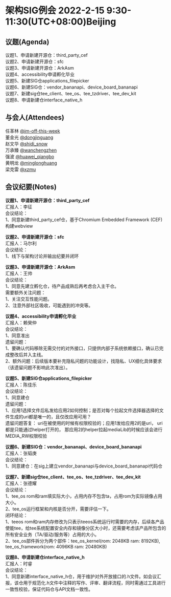 # 架构SIG例会 2022-2-15 9:30-11:30(UTC+08:00)Beijing

## 议题(Agenda)

议题1、申请新建开源仓：third_party_cef  
议题2、申请新建开源仓：sfc  
议题3、申请新建开源仓：ArkAsm  
议题4、accessibility申请孵化毕业  
议题5、新建SIG仓applications_filepicker  
议题6、新建SIG仓：vendor_bananapi、device_board_bananapi  
议题7、新建sig仓tee_client、tee_os、tee_tzdriver、tee_dev_kit  
议题8、申请新建仓interface_native_h  

## 与会人(Attendees)

任革林 [@im-off-this-week](https://gitee.com/im-off-this-week)  
董金光 [@dongjinguang](https://gitee.com/dongjinguang)  
赵文华 [@shidi_snow](https://gitee.com/shidi_snow)  
万承臻 [@wanchengzhen](https://gitee.com/wanchengzhen)  
强波   [@huawei_qiangbo](https://gitee.com/huawei_qiangbo)  
黄明龙 [@minglonghuang](https://gitee.com/minglonghuang)  
梁克雷 [@xzmu](https://gitee.com/xzmu)  

## 会议纪要(Notes)

**议题1、申请新建开源仓：third_party_cef**  
汇报人：李征  
会议结论：  
1、同意新建third_party_cef仓，基于Chromium Embedded Framework (CEF)构建webview  

**议题2、申请新建开源仓：sfc**  
汇报人：马尔利  
会议结论：  
1、线下与架构讨论并输出纪要并闭环  

**议题3、申请新建开源仓：ArkAsm**  
汇报人：王帅  
会议结论：  
1、同意先建立孵化仓，待产品成熟后再考虑合入主干仓。  
需要额外关注问题：  
1、关注交互性能问题。  
2、注意外部社区吸收，可能遇到的冲突等。  

**议题4、accessibility申请孵化毕业**  
汇报人：赖癸仲  
会议结论：  
1、同意准出  
遗留问题：  
1、要确认代码移除无需交付的对外接口，只提供内部子系统依赖接口，确认已完成整改后并入主线。  
2、额外问题：后续版本要补充隐私问题的功能设计，找隐私、UX细化具体要求（该遗留问题不影响此次准出）。  

**议题5、新建SIG仓applications_filepicker**  
汇报人：陈佳乐  
会议结论：  
1、同意建仓  
遗留问题：  
1、应用1选择文件后私发给应用2如何控制；是否对每个拉起文件选择器选择的文件生成的uri都是唯一的，且仅改应用可用？  
遗留问题答复： uri在被使用的时候有权限校验的；应用1发给应用2的是uri， uri都是只能通过helper打开的， 那应用2的helper拉起mediaLib的时候应该会进行MEDIA_RW权限校验  

**议题6、新建SIG仓：vendor_bananapi、device_board_bananapi**  
汇报人：张韬庚  
会议结论：  
1、同意建仓：在sig上建立vendor_bananapi与device_board_bananapi代码仓  

**议题7、新建sig仓tee_client、tee_os、tee_tzdriver、tee_dev_kit**  
汇报人：张德耀  
会议结论：  
1、tee_os rom和ram填实际大小，占用内存不包含ta，占用rom为实际镜像占用大小。  
2、tee_os运行框架和内核是否分开，需要评估一下。  
闭环结论：  
1、teeos rom和ram内存修改为只表示teeos系统运行时需要的内存，后续各产品使能tee，给tee系统配置安全内存和镜像分区大小时，还需要考虑该产品所包含的所有安全业务（TA/驱动/服务等）占用的大小。  
2、tee_os部件拆分为两个部件：tee_os_kernel(rom: 2048KB ram: 8192KB), tee_os_framework(rom: 4096KB ram: 20480KB)  

**议题8、申请新建仓interface_native_h**  
汇报人：时睿  
会议结论：  
1、同意新建interface_native_h仓，用于维护对外开放接口的.h文件。如会议汇报，该仓用于规范化.h文件中注释的写作、评审、翻译流程，同时需通过工具进行一致性校验，保证代码仓与API文档一致性。  
